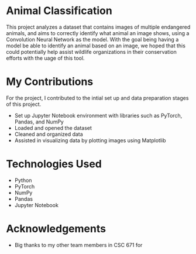 # Animal Classification
This project analyzes a dataset that contains images of multiple endangered animals, and aims to correctly identify what animal an image shows, using a Convolution Neural Network as the model. With the goal being having a model be able to identify an animal based on an image, we hoped that this could potentially help assist wildlife organizations in their conservation efforts with the uage of this tool. 

# My Contributions
For the project, I contributed to the intial set up and data preparation stages of this project. 
* Set up Jupyter Notebook environment with libraries such as PyTorch, Pandas, and NumPy
* Loaded and opened the dataset
* Cleaned and organized data
* Assisted in visualizing data by plotting images using Matplotlib

# Technologies Used
* Python
* PyTorch
* NumPy
* Pandas
* Jupyter Notebook

# Acknowledgements
* Big thanks to my other team members in CSC 671 for 
